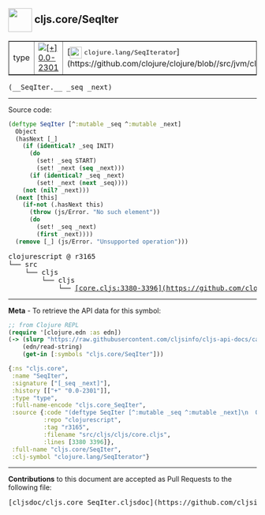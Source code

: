 ## <img width="48px" valign="middle" src="http://i.imgur.com/Hi20huC.png"> cljs.core/SeqIter

 <table border="1">
<tr>

<td>type</td>
<td><a href="https://github.com/cljsinfo/cljs-api-docs/tree/0.0-2301"><img valign="middle" alt="[+] 0.0-2301" src="https://img.shields.io/badge/+-0.0--2301-lightgrey.svg"></a> </td>
<td>
[<img height="24px" valign="middle" src="http://i.imgur.com/1GjPKvB.png"> <samp>clojure.lang/SeqIterator</samp>](https://github.com/clojure/clojure/blob//src/jvm/clojure/lang/SeqIterator.java)
</td>
</tr>
</table>

 <samp>
(__SeqIter.__ _seq _next)<br>
</samp>

---





Source code:

```clj
(deftype SeqIter [^:mutable _seq ^:mutable _next]
  Object
  (hasNext [_]
    (if (identical? _seq INIT)
      (do
        (set! _seq START)
        (set! _next (seq _next)))
      (if (identical? _seq _next)
        (set! _next (next _seq))))
    (not (nil? _next)))
  (next [this]
    (if-not (.hasNext this)
      (throw (js/Error. "No such element"))
      (do
        (set! _seq _next)
        (first _next))))
  (remove [_] (js/Error. "Unsupported operation")))
```

 <pre>
clojurescript @ r3165
└── src
    └── cljs
        └── cljs
            └── <ins>[core.cljs:3380-3396](https://github.com/clojure/clojurescript/blob/r3165/src/cljs/cljs/core.cljs#L3380-L3396)</ins>
</pre>


---

__Meta__ - To retrieve the API data for this symbol:

```clj
;; from Clojure REPL
(require '[clojure.edn :as edn])
(-> (slurp "https://raw.githubusercontent.com/cljsinfo/cljs-api-docs/catalog/cljs-api.edn")
    (edn/read-string)
    (get-in [:symbols "cljs.core/SeqIter"]))
```

```clj
{:ns "cljs.core",
 :name "SeqIter",
 :signature ["[_seq _next]"],
 :history [["+" "0.0-2301"]],
 :type "type",
 :full-name-encode "cljs.core_SeqIter",
 :source {:code "(deftype SeqIter [^:mutable _seq ^:mutable _next]\n  Object\n  (hasNext [_]\n    (if (identical? _seq INIT)\n      (do\n        (set! _seq START)\n        (set! _next (seq _next)))\n      (if (identical? _seq _next)\n        (set! _next (next _seq))))\n    (not (nil? _next)))\n  (next [this]\n    (if-not (.hasNext this)\n      (throw (js/Error. \"No such element\"))\n      (do\n        (set! _seq _next)\n        (first _next))))\n  (remove [_] (js/Error. \"Unsupported operation\")))",
          :repo "clojurescript",
          :tag "r3165",
          :filename "src/cljs/cljs/core.cljs",
          :lines [3380 3396]},
 :full-name "cljs.core/SeqIter",
 :clj-symbol "clojure.lang/SeqIterator"}

```

---

__Contributions__ to this document are accepted as Pull Requests to the following file:

 <pre>
[cljsdoc/cljs.core_SeqIter.cljsdoc](https://github.com/cljsinfo/cljs-api-docs/blob/master/cljsdoc/cljs.core_SeqIter.cljsdoc)
</pre>

